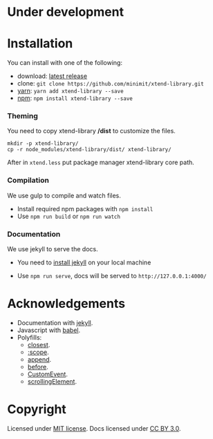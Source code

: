 
# Under development

# Installation

You can install with one of the following:
* download: [latest release](https://github.com/minimit/xtend-library/releases/latest)
* clone: `git clone https://github.com/minimit/xtend-library.git`
* [yarn](https://yarnpkg.com/): `yarn add xtend-library --save`
* [npm](https://www.npmjs.com/): `npm install xtend-library --save`

### Theming

You need to copy xtend-library **/dist** to customize the files.

```
mkdir -p xtend-library/
cp -r node_modules/xtend-library/dist/ xtend-library/
```

After in `xtend.less` put package manager xtend-library core path.

### Compilation

We use gulp to compile and watch files.

* Install required npm packages with ```npm install```
* Use ```npm run build``` or ```npm run watch```

### Documentation

We use jekyll to serve the docs.

* You need to [install jekyll](https://jekyllrb.com/docs/installation/) on your local machine

* Use ```npm run serve```, docs will be served to ```http://127.0.0.1:4000/```

# Acknowledgements

* Documentation with [jekyll](https://jekyllrb.com/).
* Javascript with [babel](https://babeljs.io/).
* Polyfills:
  * [closest](https://github.com/jonathantneal/closest/).
  * [:scope](https://github.com/jonathantneal/element-qsa-scope/).
  * [append](https://developer.mozilla.org/en-US/docs/Web/API/ParentNode/append).
  * [before](https://developer.mozilla.org/en-US/docs/Web/API/ChildNode/before).
  * [CustomEvent](https://developer.mozilla.org/en-US/docs/Web/API/CustomEvent/CustomEvent).
  * [scrollingElement](https://github.com/yangg/scrolling-element).
<!--
* Icons by [feather icons](https://github.com/feathericons/feather).
-->

# Copyright

Licensed under [MIT license](https://github.com/minimit/xtend-library/blob/master/LICENSE).
Docs licensed under [CC BY 3.0](https://github.com/minimit/xtend-library/blob/master/LICENSE-DOCS).
